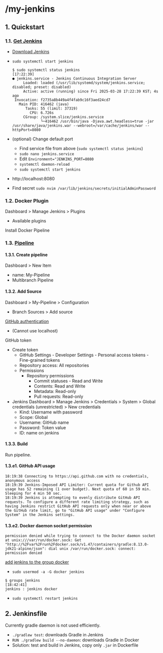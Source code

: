# /my-jenkins

## 1. Quickstart

### 1.1. [Get Jenkins](https://www.jenkins.io/doc/pipeline/tour/getting-started/)
- [Download Jenkins](https://www.jenkins.io/download/)

- `sudo systemctl start jenkins`
    ```
    $ sudo systemctl status jenkins                                                                                                                                      [17:22:39]
    ● jenkins.service - Jenkins Continuous Integration Server
         Loaded: loaded (/usr/lib/systemd/system/jenkins.service; disabled; preset: disabled)
         Active: active (running) since Fri 2025-03-28 17:22:39 KST; 4s ago
     Invocation: f2735a8b449a4f4fab9c16f3aed24cd7
       Main PID: 416462 (java)
          Tasks: 55 (limit: 37319)
            CPU: 6.726s
         CGroup: /system.slice/jenkins.service
                 └─416462 /usr/bin/java -Djava.awt.headless=true -jar /usr/share/java/jenkins.war --webroot=/var/cache/jenkins/war --httpPort=8080
    ```

- (optional) Change default port
  - Find service file from above (`sudo systemctl status jenkins`)
  - `sudo nano jenkins.service`
  - Edit `Environment="JENKINS_PORT=8080`
  - `systemctl daemon-reload`
  - `sudo systemctl start jenkins`

- http://localhost:8080

- Find secret `sudo nvim /var/lib/jenkins/secrets/initialAdminPassword`

### 1.2. Docker Plugin
Dashboard > Manage Jenkins > Plugins
- Available plugins

Install Docker Pipeline

### 1.3. [Pipeline](https://www.jenkins.io/doc/pipeline/tour/hello-world/)
#### 1.3.1. Create pipeline
Dashboard > New Item
- name: My-Pipeline
- Multibranch Pipeline

#### 1.3.2. Add Source
Dashboard > My-Pipeline > Configuration
- Branch Sources > Add source

[GitHub authentication](https://github.com/jenkinsci/github-branch-source-plugin/blob/master/docs/github-app.adoc)
- (Cannot use localhost)

GitHub token 
- Create token
  - GitHub Settings - Developer Settings - Personal access tokens - Fine-grained tokens
  - Repository access: All repositories
  - Permissions
    - Repository permissions
      - Commit statuses - Read and Write 
      - Contents: Read and Write
      - Metadata: Read-only
      - Pull requests: Read-only
- Jenkins Dashboard > Manage Jenkins > Credentials > System > Global credentials (unrestricted) > New credentials
  - Kind: Username with password
  - Scope: Global
  - Username: GitHub name
  - Password: Token value
  - ID: name on jenkins

#### 1.3.3. Build

Run pipeline.

#### 1.3.e1. GitHub API usage
```
18:19:38 Connecting to https://api.github.com with no credentials, anonymous access
18:19:39 Jenkins-Imposed API Limiter: Current quota for Github API usage has 52 remaining (1 over budget). Next quota of 60 in 59 min. Sleeping for 4 min 50 sec.
18:19:39 Jenkins is attempting to evenly distribute GitHub API requests. To configure a different rate limiting strategy, such as having Jenkins restrict GitHub API requests only when near or above the GitHub rate limit, go to "GitHub API usage" under "Configure System" in the Jenkins settings.
```

#### 1.3.e2. Docker daemon socket permission
```
permission denied while trying to connect to the Docker daemon socket at unix:///var/run/docker.sock: Get "http://%2Fvar%2Frun%2Fdocker.sock/v1.47/containers/gradle:8.13.0-jdk21-alpine/json": dial unix /var/run/docker.sock: connect: permission denied
```

[add jenkins to the group docker](https://stackoverflow.com/a/48450294)
- `sudo usermod -a -G docker jenkins`
```
$ groups jenkins                                                                                                                                     [18:42:41]
jenkins : jenkins docker
```
- `sudo systemctl restart jenkins`


## 2. Jenkinsfile

Currently gradle daemon is not used efficiently.
- `./gradlew test`: downloads Gradle in Jenkins
- `RUN ./gradlew build --no-daemon`: downloads Gradle in Docker
- Solution: test and build in Jenkins, copy only `.jar` in Dockerfile
